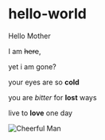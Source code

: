 # hello-world

Hello Mother

I am ~~here~~,

yet i am gone?

your eyes are so **cold** 

you are _bitter_ for **lost** ways

live to **love** one day

![Cheerful Man](https://media.giphy.com/media/iSqCZ0HYzI23K/giphy.gif)
